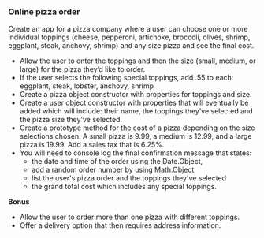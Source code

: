 ### Online pizza order

Create an app for a pizza company where a user can choose one or more individual toppings (cheese, pepperoni, artichoke, broccoli, olives, shrimp, eggplant, steak, anchovy, shrimp) and any size pizza and see the final cost.

* Allow the user to enter the toppings and then the size (small, medium, or large) for the pizza they’d like to order.
* If the user selects the following special toppings, add .55 to each: eggplant, steak, lobster, anchovy, shrimp
* Create a pizza object constructor with properties for toppings and size.
* Create a user object constructor with properties that will eventually be added which will include: their name, the toppings they’ve selected and the pizza size they've selected.
* Create a prototype method for the cost of a pizza depending on the size selections chosen. A small pizza is 9.99, a medium is 12.99, and a large pizza is 19.99. Add a sales tax that is 6.25%.
* You will need to console log the final confirmation message that states:
    * the date and time of the order using the Date.Object, 
    * add a random order number by using Math.Object
    * list the user's pizza order and the toppings they've selected
    * the grand total cost which includes any special toppings.

**Bonus**

* Allow the user to order more than one pizza with different toppings.
* Offer a delivery option that then requires address information.